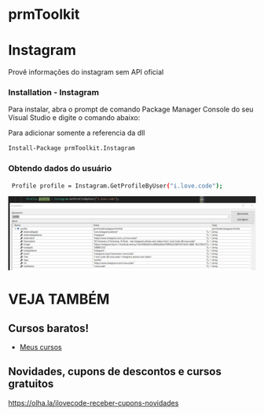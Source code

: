 # prmToolkit
# Instagram
Provê informações do instagram sem API oficial

### Installation - Instagram

Para instalar, abra o prompt de comando Package Manager Console do seu Visual Studio e digite o comando abaixo:

Para adicionar somente a referencia da dll
```sh
Install-Package prmToolkit.Instagram
```

### Obtendo dados do usuário
```sh
 Profile profile = Instagram.GetProfileByUser("i.love.code");

```        


![View this](profile.png)


# VEJA TAMBÉM
## Cursos baratos!
- [Meus cursos](https://olha.la/udemy)

## Novidades, cupons de descontos e cursos gratuitos
https://olha.la/ilovecode-receber-cupons-novidades

